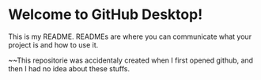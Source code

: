 # Welcome to GitHub Desktop!

This is my README. READMEs are where you can communicate what your project is and how to use it.

~~This repositorie was accidentaly created when I first opened github, and then I had no idea about these stuffs.
